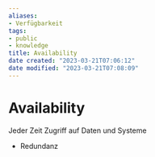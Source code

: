 ```yaml
---
aliases: 
- Verfügbarkeit
tags:   
- public
- knowledge
title: Availability
date created: "2023-03-21T07:06:12"
date modified: "2023-03-21T07:08:09"
---
```


# Availability

Jeder Zeit Zugriff auf Daten und Systeme

- Redundanz
